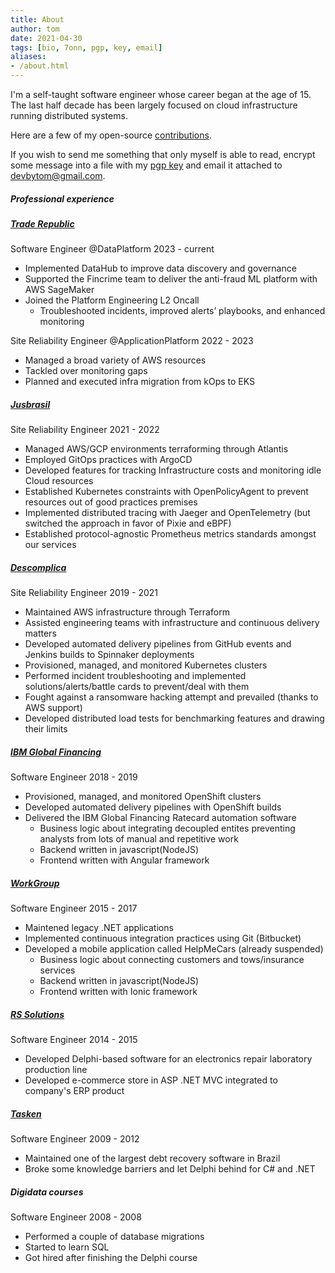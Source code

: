 ```yaml
---
title: About
author: tom
date: 2021-04-30
tags: [bio, 7onn, pgp, key, email]
aliases:
- /about.html
---
```


I'm a self-taught software engineer whose career began at the age of 15. The last half decade has been largely focused on cloud infrastructure running distributed systems. 

Here are a few of my open-source [contributions](https://github.com/search?q=is%3Apr+author%3A7onn+archived%3Afalse+is%3Aclosed+is%3Apublic+is%3Amerged).

If you wish to send me something that only myself is able to read, encrypt some message into a file with my [pgp key](/tom.asc) and email it attached to <a href="mailto:devbytom@gmail.com">devbytom@gmail.com</a>.

##### Professional experience

##### [Trade Republic](https://traderepublic.com)

Software Engineer @DataPlatform 2023 - current
- Implemented DataHub to improve data discovery and governance
- Supported the Fincrime team to deliver the anti-fraud ML platform with AWS SageMaker
- Joined the Platform Engineering L2 Oncall
  - Troubleshooted incidents, improved alerts’ playbooks, and enhanced monitoring

Site Reliability Engineer @ApplicationPlatform 2022 - 2023
- Managed a broad variety of AWS resources
- Tackled over monitoring gaps
- Planned and executed infra migration from kOps to EKS


##### [Jusbrasil](https://www.jusbrasil.com.br)

Site Reliability Engineer 2021 - 2022
- Managed AWS/GCP environments terraforming through Atlantis
- Employed GitOps practices with ArgoCD
- Developed features for tracking Infrastructure costs and monitoring idle Cloud resources
- Established Kubernetes constraints with OpenPolicyAgent to prevent resources out of good practices premises
- Implemented distributed tracing with Jaeger and OpenTelemetry (but switched the approach in favor of Pixie and eBPF)
- Established protocol-agnostic Prometheus metrics standards amongst our services

##### [Descomplica](https://descomplica.com.br)

Site Reliability Engineer 2019 - 2021
- Maintained AWS infrastructure through Terraform
- Assisted engineering teams with infrastructure and continuous delivery matters
- Developed automated delivery pipelines from GitHub events and Jenkins builds to Spinnaker deployments
- Provisioned, managed, and monitored Kubernetes clusters
- Performed incident troubleshooting and implemented solutions/alerts/battle cards to prevent/deal with them
- Fought against a ransomware hacking attempt and prevailed (thanks to AWS support)
- Developed distributed load tests for benchmarking features and drawing their limits

##### [IBM Global Financing](https://www.ibm.com/financing)

Software Engineer 2018 - 2019
- Provisioned, managed, and monitored OpenShift clusters
- Developed automated delivery pipelines with OpenShift builds
- Delivered the IBM Global Financing Ratecard automation software
  - Business logic about integrating decoupled entites preventing analysts from lots of manual and repetitive work
  - Backend written in javascript(NodeJS)
  - Frontend written with Angular framework

##### [WorkGroup](https://www.workmotor.com.br)

Software Engineer 2015 - 2017
- Maintened legacy .NET applications
- Implemented continuous integration practices using Git (Bitbucket) 
- Developed a mobile application called HelpMeCars (already suspended)
  - Business logic about connecting customers and tows/insurance services
  - Backend written in javascript(NodeJS)
  - Frontend written with Ionic framework

##### [RS Solutions](https://www.rssolutions.com.br)

Software Engineer 2014 - 2015
- Developed Delphi-based software for an electronics repair laboratory production line
- Developed e-commerce store in ASP .NET MVC integrated to company's ERP product

##### [Tasken](http://www.tasken.com)

Software Engineer 2009 - 2012

- Maintained one of the largest debt recovery software in Brazil
- Broke some knowledge barriers and let Delphi behind for C# and .NET

##### Digidata courses

Software Engineer 2008 - 2008 
- Performed a couple of database migrations
- Started to learn SQL
- Got hired after finishing the Delphi course
